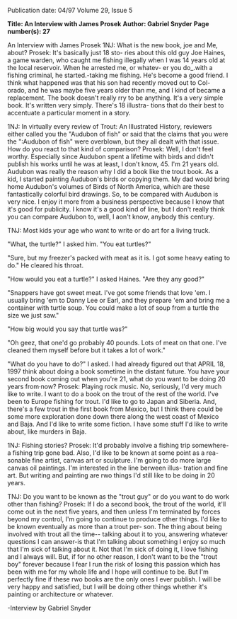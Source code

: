 Publication date: 04/97
Volume 29, Issue 5

**Title: An Interview with James Prosek**
**Author: Gabriel Snyder**
**Page number(s): 27**

An Interview with James Prosek 
1NJ: What is the new book, joe 
and Me, about? 
Prosek: It's basically just 18 sto-
ries about this old guy Joe Haines, 
a game warden, who caught me 
fishing illegally when I was 14 
years old at the local reservoir. 
When he arrested me, or whatev-
er you do_.with a fishing criminal, 
he started.-taking me fishing. He's 
become a good friend. I think 
what happened was that his son 
had recently moved out to Col-
orado, and he was maybe five years older than me, and I kind of 
became a replacement. The book doesn't really rry to be anything. 
It's a very simple book. It's written very simply. There's 18 illustra-
tions that do their best to accentuate a particular moment in a 
story. 

1NJ: In virtually every review of Trout: An Illustrated History, 
reviewers either called you the "Audubon of fish" or said that the 
claims that you were the ":Audubon of fish" were overblown, but 
they all dealt with that issue. How do you react to that kind of 
comparison? 
Prosek: Well, I don't feel worthy. Especially since Audubon spent 
a lifetime with birds and didn't publish his works until he was at 
least, I don't know, 45. I'm 21 years old. Audubon was really the 
reason why I did a book like the trout book. As a kid, I started 
painting Audubon's birds or copying them. My dad would bring 
home Audubon's volumes of Birds of North America, which are 
these fantastically colorful bird drawings. So, to be compared with 
Audubon is very nice. I enjoy it more from a business perspective 
because I know that it's good for publicity. I know it's a good kind 
of line, but I don't really think you can compare Audubon to, 
well, I aon't know, anybody this century. 

TNJ: Most kids your age who want to write or do art for a living 
truck. 

"What, the turtle?" I asked him. "You eat turtles?" 

"Sure, but my freezer's packed with meat as it is. I got some heavy 
eating to do." He cleared his throat. 

"How would you eat a turtle?" I asked Haines. "Are they any 
good?" 

"Snappers have got sweet meat. I've got some friends that love 'em. 
I usually bring 'em to Danny Lee or Earl, and they prepare 'em and 
bring me a container with turtle soup. You could make a lot of soup 
from a turtle the size we just saw." 

"How big would you say that turtle was?" 

"Oh geez, that one'd go probably 40 pounds. Lots of meat on that 
one. I've cleaned them myself before but it takes a lot of work." 

"What do you have to do?" I asked. I had already figured out that 
APRIL 18, 1997 
think about doing a book sometime in the distant future. You 
have your second book coming out when you're 21, what do you 
want to be doing 20 years from·now? 
Prosek: Playing rock music. No, seriously, I'd very much like to 
write. I want to do a book on the trout of the rest of the world. 
I've been to Europe fishing for trout. I'd like to go to Japan and 
Siberia. And, there's a few trout in the first book from Mexico, but 
I think there could be some more exploration done down there 
along the west coast of Mexico and Baja. And I'd like to write 
some fiction. I have some stuff I'd like to write about, like murders 
in Baja. 

1NJ: Fishing stories? 
Prosek: It'd probably involve a fishing trip somewhere-a fishing 
trip gone bad. Also, I'd like to be known at some point as a rea-
sonable fine artist, canvas art or sculpture. I'm going to do more 
large canvas oil paintings. I'm interested in the line berween illus-
tration and fine art. But writing and painting are rwo things I'd 
still like to be doing in 20 years. 

TNJ: Do you want to be known as the "trout guy" or do you want 
to do work other than fishing? 
Prosek: If I do a second book, the trout of the world, it'll come 
out in the next five years, and then unless I'm terminated by forces 
beyond my control, I'm going to continue to produce other 
things. I'd like to be known eventually as more than a trout per-
son. The thing about being involved with trout all the time--
talking about it to you, answering whatever questions I can 
answer-is that I'm talking about something I enjoy so much that 
I'm sick of talking about it. Not that I'm sick of doing it, I love 
fishing and I always will. But, if for no other reason, I don't want 
to be the "trout boy" forever because I fear I run the risk of losing 
this passion which has been with me for my whole life and I hope 
will continue to be. But I'm perfectly fine if these rwo books are 
the only ones I ever publish. I will be very happy and satisfied, but 
I will be doing other things whether it's painting or architecture or 
whatever. 

-Interview by Gabriel Snyder
